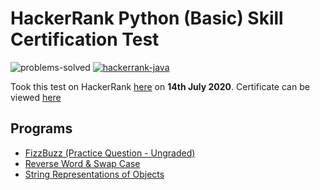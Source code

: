 # HackerRank Python (Basic) Skill Certification Test 

![problems-solved](https://img.shields.io/badge/Problems%20Solved-2/2-1abc9c.svg)
[![hackerrank-java](https://img.shields.io/badge/hackerrank%20certification-java-1f72ff.svg)](https://github.com/anishLearnsToCode/hackerrank-java-basic-skill-test)

Took this test on HackerRank [here](https://www.hackerrank.com/skills-verification) 
on __14th July 2020__. 
Certificate can be viewed [here](https://www.hackerrank.com/certificates/306084b1c4cc)

## Programs 
- [FizzBuzz (Practice Question - Ungraded)](fizzbuzz.py)
- [Reverse Word & Swap Case](reverse-word-and-swap-case.py)
- [String Representations of Objects](string-representation-of-objects.py)
